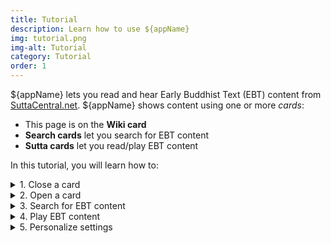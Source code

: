 ```yaml
---
title: Tutorial
description: Learn how to use ${appName}
img: tutorial.png
img-alt: Tutorial
category: Tutorial
order: 1
---
```


${appName} lets you read and hear Early Buddhist Text (EBT) 
content from [SuttaCentral.net](https://suttacentral.net).
${appName} shows content using one or more _cards_:

* This page is on the <b>Wiki card</b>
* <b>Search cards</b> let you search for EBT content 
* <b>Sutta cards</b> let you read/play EBT content 

In this tutorial, you will learn how to:

<details><summary>1. Close a card</summary>

* Click the "-" to minimize a card.
* Click the "X" to delete a card.

</details>

<details><summary>2. Open a card</summary>

Each card has a <i>card tab</i> in the card tab bar. 
Click a card tab to show that card.

</details>

<details><summary>3. Search for EBT content</summary>
To find EBT content:

* Enter a phrase (e.g., "root of suffering") 
* Enter a sutta identifier (e.g., "thig1.1") in the search text field.
* Click "Inspire Me" for a random search phrase

Scan the search results and click on any result to see the actual sutta.

</details>

<details><summary>4. Play EBT content</summary>
When the current card is a sutta, you can:

* Click any segment
* Play the selected segment
* Play to the end of the sutta

</details>

<details> <summary>5. Personalize settings</summary>

Settings are grouped into sections. 
Click each section and explore your options.

</details>

